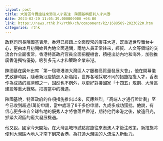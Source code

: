 ```yaml
---
layout: post
title: 大灣區今實施往來港澳人才簽注　陳國基稱便利人才來港
date: 2023-02-20 11:05:39.000000000 +08:00
link: https://news.rthk.hk/rthk/ch/component/k2/1688589-20230220.htm
categories: rthk
---
```


政務司司長陳國基表示，香港已經踏上全面復常的康莊大道，既重返世界舞台中心，更由本月初開始與內地全面通關，兩地人員正常往來，經貿、人文等領域的交流合作全面復常。香港特區政府官員全面把握機會，積極出訪內地和海外，加強推廣香港獨特優勢，吸引多元人才和策略企業來港。

陳國基在廣州出席「第一屆粵港澳大灣區人才服務高質量發展大會」，他在開幕儀式致辭時說，隨著新冠疫情進入新階段，世界各地採取不同的措施招攬人才，香港作為成熟的經濟體之一，固然也不例外，以更好對接國家「十四五」規劃、大灣區建設等重大戰略，把握當中的機遇。
 
陳國基說，特區政府的各項措施推出以來，反應熱烈。「高端人才通行證計劃」至今已收到超過1萬份申請，當中處理了8千多份申請，九成多成功獲批。他說，有信心更多來自全球各地的優秀人才將會落戶香港，期待他們來港之後，放遠目光，抓緊大灣區的龐大發展機遇。

他又說，國家今天開始，在大灣區城市試點實施往來港澳人才簽注政策，新措施將便利大灣區內地人才南下到來香港，為打通大灣區的人流注入新動力。
